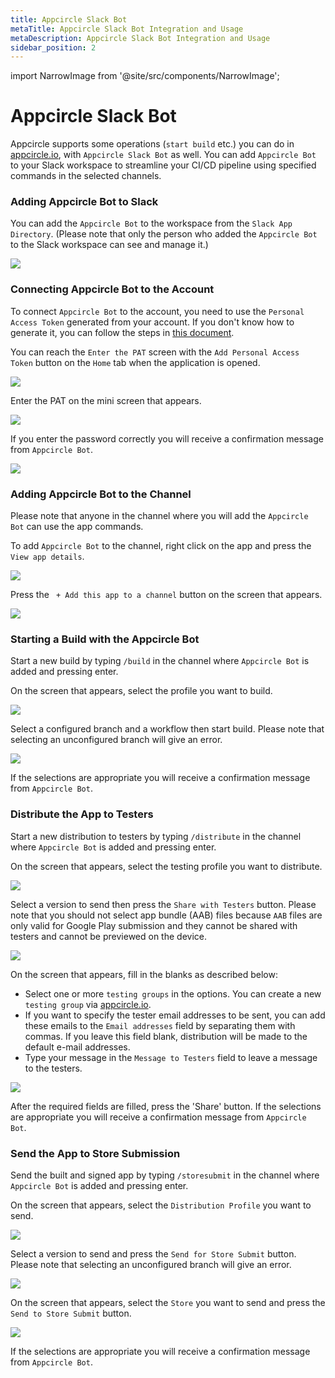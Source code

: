 ```yaml
---
title: Appcircle Slack Bot
metaTitle: Appcircle Slack Bot Integration and Usage
metaDescription: Appcircle Slack Bot Integration and Usage
sidebar_position: 2
---
```


import NarrowImage from '@site/src/components/NarrowImage';

# Appcircle Slack Bot

Appcircle supports some operations (`start build` etc.) you can do in [appcircle.io](https://my.appcircle.io/), with `Appcircle Slack Bot` as well. You can add `Appcircle Bot` to your Slack workspace to streamline your CI/CD pipeline using specified commands in the selected channels.

### Adding Appcircle Bot to Slack

You can add the `Appcircle Bot` to the workspace from the `Slack App Directory`. (Please note that only the person who added the `Appcircle Bot` to the Slack workspace can see and manage it.)

![](<https://cdn.appcircle.io/docs/assets/slack-bot-0.png>)

### Connecting Appcircle Bot to the Account

To connect `Appcircle Bot` to the account, you need to use the `Personal Access Token` generated from your account. If you don't know how to generate it, you can follow the steps in [this document](../../appcircle-api/api-authentication.md).

You can reach the `Enter the PAT` screen with the `Add Personal Access Token` button on the `Home` tab when the application is opened.

![](<https://cdn.appcircle.io/docs/assets/slack-bot-1.png>)

Enter the PAT on the mini screen that appears.

![](<https://cdn.appcircle.io/docs/assets/slack-bot-2.png>)

If you enter the password correctly you will receive a confirmation message from `Appcircle Bot`.

![](<https://cdn.appcircle.io/docs/assets/slack-bot-3.png>)

### Adding Appcircle Bot to the Channel

Please note that anyone in the channel where you will add the `Appcircle Bot` can use the app commands.

To add `Appcircle Bot` to the channel, right click on the app and press the `View app details`.

![](<https://cdn.appcircle.io/docs/assets/slack-bot-4.png>)

Press the ` + Add this app to a channel` button on the screen that appears.

![](<https://cdn.appcircle.io/docs/assets/slack-bot-5.png>)


### Starting a Build with the Appcircle Bot

Start a new build by typing `/build` in the channel where `Appcircle Bot` is added and pressing enter.

On the screen that appears, select the profile you want to build.

![](<https://cdn.appcircle.io/docs/assets/slack-bot-6.png>)

Select a configured branch and a workflow then start build. Please note that selecting an unconfigured branch will give an error.

![](<https://cdn.appcircle.io/docs/assets/slack-bot-7.png>)

If the selections are appropriate you will receive a confirmation message from `Appcircle Bot`.

### Distribute the App to Testers

Start a new distribution to testers by typing `/distribute`  in the channel where `Appcircle Bot` is added and pressing enter.

On the screen that appears, select the testing profile you want to distribute.

![](<https://cdn.appcircle.io/docs/assets/slack-bot-8.png>)

Select a version to send then press the `Share with Testers` button. Please note that you should not select app bundle (AAB) files because `AAB` files are only valid for Google Play submission and they cannot be shared with testers and cannot be previewed on the device.

![](<https://cdn.appcircle.io/docs/assets/slack-bot-9.png>)

On the screen that appears, fill in the blanks as described below:
- Select one or more `testing groups` in the options. You can create a new `testing group` via [appcircle.io](https://my.appcircle.io/).
- If you want to specify the tester email addresses to be sent, you can add these emails to the `Email addresses` field by separating them with commas. If you leave this field blank, distribution will be made to the default e-mail addresses.
- Type your message in the `Message to Testers` field to leave a  message to the testers.

![](<https://cdn.appcircle.io/docs/assets/slack-bot-10.png>)

After the required fields are filled, press the 'Share' button. If the selections are appropriate you will receive a confirmation message from `Appcircle Bot`.


### Send the App to Store Submission

Send the built and signed app by typing `/storesubmit` in the channel where `Appcircle Bot` is added and pressing enter.

On the screen that appears, select the `Distribution Profile` you want to send.

![](<https://cdn.appcircle.io/docs/assets/slack-bot-11.png>)

Select a version to send and press the `Send for Store Submit` button. Please note that selecting an unconfigured branch will give an error.

![](<https://cdn.appcircle.io/docs/assets/slack-bot-12.png>)

On the screen that appears, select the `Store` you want to send and press the `Send to Store Submit` button.

![](<https://cdn.appcircle.io/docs/assets/slack-bot-13.png>)

If the selections are appropriate you will receive a confirmation message from `Appcircle Bot`.